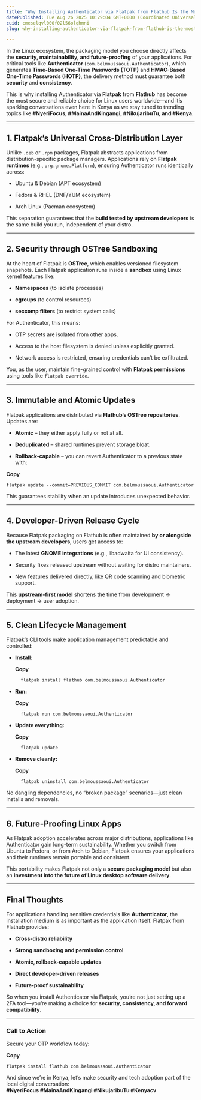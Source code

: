 ```yaml
---
title: "Why Installing Authenticator via Flatpak from Flathub Is the Most Secure and Reliable Choice for Linux Users"
datePublished: Tue Aug 26 2025 10:29:04 GMT+0000 (Coordinated Universal Time)
cuid: cmeselqvl000f02l56olqhmni
slug: why-installing-authenticator-via-flatpak-from-flathub-is-the-most-secure-and-reliable-choice-for-linux-users-1

---
```


In the Linux ecosystem, the packaging model you choose directly affects the **security, maintainability, and future-proofing** of your applications. For critical tools like **Authenticator** (`com.belmoussaoui.Authenticator`), which generates **Time-Based One-Time Passwords (TOTP)** and **HMAC-Based One-Time Passwords (HOTP)**, the delivery method must guarantee both **security** and **consistency**.

This is why installing Authenticator via **Flatpak** from **Flathub** has become the most secure and reliable choice for Linux users worldwide—and it’s sparking conversations even here in Kenya as we stay tuned to trending topics like **#NyeriFocus, #MainaAndKingangi, #NikujaribuTu, and #Kenya**.

---

## 1\. Flatpak’s Universal Cross-Distribution Layer

Unlike `.deb` or `.rpm` packages, Flatpak abstracts applications from distribution-specific package managers. Applications rely on **Flatpak runtimes** (e.g., `org.gnome.Platform`), ensuring Authenticator runs identically across:

* Ubuntu & Debian (APT ecosystem)
    
* Fedora & RHEL (DNF/YUM ecosystem)
    
* Arch Linux (Pacman ecosystem)
    

This separation guarantees that the **build tested by upstream developers** is the same build you run, independent of your distro.

---

## 2\. Security through OSTree Sandboxing

At the heart of Flatpak is **OSTree**, which enables versioned filesystem snapshots. Each Flatpak application runs inside a **sandbox** using Linux kernel features like:

* **Namespaces** (to isolate processes)
    
* **cgroups** (to control resources)
    
* **seccomp filters** (to restrict system calls)
    

For Authenticator, this means:

* OTP secrets are isolated from other apps.
    
* Access to the host filesystem is denied unless explicitly granted.
    
* Network access is restricted, ensuring credentials can’t be exfiltrated.
    

You, as the user, maintain fine-grained control with **Flatpak permissions** using tools like `flatpak override`.

---

## 3\. Immutable and Atomic Updates

Flatpak applications are distributed via **Flathub’s OSTree repositories**. Updates are:

* **Atomic** – they either apply fully or not at all.
    
* **Deduplicated** – shared runtimes prevent storage bloat.
    
* **Rollback-capable** – you can revert Authenticator to a previous state with:
    

**Copy**

```plaintext
flatpak update --commit=PREVIOUS_COMMIT com.belmoussaoui.Authenticator
```

This guarantees stability when an update introduces unexpected behavior.

---

## 4\. Developer-Driven Release Cycle

Because Flatpak packaging on Flathub is often maintained **by or alongside the upstream developers**, users get access to:

* The latest **GNOME integrations** (e.g., libadwaita for UI consistency).
    
* Security fixes released upstream without waiting for distro maintainers.
    
* New features delivered directly, like QR code scanning and biometric support.
    

This **upstream-first model** shortens the time from development → deployment → user adoption.

---

## 5\. Clean Lifecycle Management

Flatpak’s CLI tools make application management predictable and controlled:

* **Install:**
    
    **Copy**
    
    ```plaintext
      flatpak install flathub com.belmoussaoui.Authenticator
    ```
    
* **Run:**
    
    **Copy**
    
    ```plaintext
      flatpak run com.belmoussaoui.Authenticator
    ```
    
* **Update everything:**
    
    **Copy**
    
    ```plaintext
      flatpak update
    ```
    
* **Remove cleanly:**
    
    **Copy**
    
    ```plaintext
      flatpak uninstall com.belmoussaoui.Authenticator
    ```
    

No dangling dependencies, no “broken package” scenarios—just clean installs and removals.

---

## 6\. Future-Proofing Linux Apps

As Flatpak adoption accelerates across major distributions, applications like Authenticator gain long-term sustainability. Whether you switch from Ubuntu to Fedora, or from Arch to Debian, Flatpak ensures your applications and their runtimes remain portable and consistent.

This portability makes Flatpak not only a **secure packaging model** but also an **investment into the future of Linux desktop software delivery**.

---

## Final Thoughts

For applications handling sensitive credentials like **Authenticator**, the installation medium is as important as the application itself. Flatpak from Flathub provides:

* **Cross-distro reliability**
    
* **Strong sandboxing and permission control**
    
* **Atomic, rollback-capable updates**
    
* **Direct developer-driven releases**
    
* **Future-proof sustainability**
    

So when you install Authenticator via Flatpak, you’re not just setting up a 2FA tool—you’re making a choice for **security, consistency, and forward compatibility**.

---

### Call to Action

Secure your OTP workflow today:

**Copy**

```plaintext
flatpak install flathub com.belmoussaoui.Authenticator
```

And since we’re in Kenya, let’s make security and tech adoption part of the local digital conversation:  
**#NyeriFocus #MainaAndKingangi #NikujaribuTu #Kenyacv**